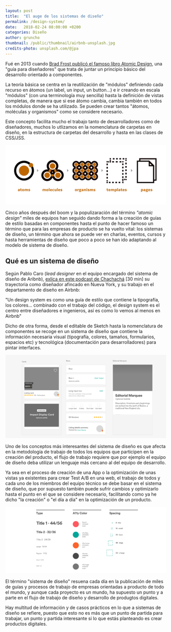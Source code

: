 ```yaml
---
layout: post
title:  "El auge de los sistemas de diseño"
permalink: /design-system/
date:   2018-02-24 08:00:00 +0200
categories: Diseño
author: gruncho
thumbnail: /public/thumbnail/airbnb-unsplash.jpg
credits-photo: unsplash.com/@jpa
---
```

Fué en 2013 cuando <a href="http://bradfrost.com/blog/post/atomic-web-design/" target="_blank">Brad Frost publicó el famoso libro Atomic Design</a>, una "guía para diseñadores" que trata de juntar un principio básico del desarrollo orientado a componentes. 

La teoría básica se centra en la reutilización de "módulos" definiendo cada recurso en átomos (un label, un input, un button...) e ir creando en escala "módulos" (con una terminología muy sencilla) hasta la definición de vistas completas, de manera que si ese átomo cambia, cambia también en todos los módulos donde se ha utilizado. Se pueden crear tantos "átomos, moléculas y organismos" como se considere necesario. 

Este concepto facilita mucho el trabajo tanto de desarrolladores como de diseñadores, muchos lo utlizamos en la nomenclatura de carpetas en diseño, en la estructura de carpetas del desarrollo y hasta en las clases de CSS/JSS. 

![Desgign system, de Brad Fost](/public/img/2018/atomic-design.png)

Cinco años después del boom y la populizaración del término <em>"atomic design"</em> miles de equipos han seguido dando forma a la creación de guías de estilo basadas en componentes hasta el punto de hacer famoso un término que para las empresas de producto se ha vuelto vital: los sistemas de diseño, un término que ahora se puede ver en charlas, eventos, cursos y hasta herramientas de diseño que poco a poco se han ido adaptando al modelo de sistema de diseño.

<h2>Qué es un sistema de diseño</h2>

Según Pablo Caro (<em>lead designer</em> en el equipo encargado del sistema de diseño de Aribnb), <a href="https://www.disenochachacha.com/podcast/13/pablocaro" target="_blank">exlica en este podcast de Chachachá</a> [30 min] su trayectoria como diseñador afincado en Nueva York, y su trabajo en el departamento de diseño en Airbnb:

<quote>"Un design system es como una guía de estilo que contiene la tipografía, los colores... combinado con el trabajo del código, el design system es el centro entre diseñadores e ingenieros, así es como lo vemos al menos en Airbnb"</quote>

Dicho de otra forma, desde el editable de Sketch hasta la nomenclatura de componentes se recoge en un sistema de diseño que contiene la información necesaria visual (tipografía, colores, tamaños, formularios, espacios etc) y tecnológica (documentación para desarrolladores) para pintar interfaces.

![AriBnB design system](/public/img/2018/airbnb-01.png)

Uno de los conceptos más interesantes del sistema de diseño es que afecta en la metodología de trabajo de todos los equipos que participen en la creación del producto, el flujo de trabajo requiere que por ejemplo el equipo de diseño deba utilizar un lenguaje más cercano al del equipo de desarrollo. 

Ya sea en el proceso de creación de una App o la optimización de unas vistas ya existentes para crear Test A/B en una web, el trabajo de todos y cada uno de los miembros del equipo técnico se debe basar en el sistema de diseño, que por supuesto también puede sufrir cambios y optimizarlo hasta el punto en el que se considere necesario, facilitando como ya he dicho "la creación" o "el día a día" en la optimización de un producto.

![AirBnb design system II](/public/img/2018/airbnb-02.png)

El término "sistema de diseño" resuena cada día en la publicación de miles de guías y procesos de trabajo de empresas orientadas a producto de todo el mundo, y aunque cada proyecto es un mundo, ha supuesto un punto y a parte en el flujo de trabajo de diseño y desarrollo de produgtos digitales.

Hay multitud de información y de casos prácticos en lo que a sistemas de diseño se refiere, puesto que esto no es más que un punto de partida para trabajar, un punto y partida interesante si lo que estás planteando es crear productos digitales.